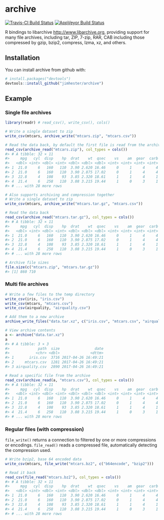 
<!-- README.md is generated from README.Rmd. Please edit that file -->
archive
=======

[![Travis-CI Build Status](https://travis-ci.org/jimhester/archive.svg?branch=master)](https://travis-ci.org/jimhester/archive) [![AppVeyor Build Status](https://ci.appveyor.com/api/projects/status/github/jimhester/archive?branch=master&svg=true)](https://ci.appveyor.com/project/jimhester/archive)

R bindings to libarchive <http://www.libarchive.org>, providing support for many file archives, including tar, ZIP, 7-zip, RAR, CAB including those compressed by gzip, bzip2, compress, lzma, xz, and others.

Installation
------------

You can install archive from github with:

``` r
# install.packages("devtools")
devtools::install_github("jimhester/archive")
```

Example
-------

### Single file archives

``` r
library(readr) # read_csv(), write_csv(), cols()

# Write a single dataset to zip
write_csv(mtcars, archive_write("mtcars.zip", "mtcars.csv"))

# Read the data back, by default the first file is read from the archive.
read_csv(archive_read("mtcars.zip"), col_types = cols())
#> # A tibble: 32 × 11
#>     mpg   cyl  disp    hp  drat    wt  qsec    vs    am  gear  carb
#>   <dbl> <int> <dbl> <int> <dbl> <dbl> <dbl> <int> <int> <int> <int>
#> 1  21.0     6   160   110  3.90 2.620 16.46     0     1     4     4
#> 2  21.0     6   160   110  3.90 2.875 17.02     0     1     4     4
#> 3  22.8     4   108    93  3.85 2.320 18.61     1     1     4     1
#> 4  21.4     6   258   110  3.08 3.215 19.44     1     0     3     1
#> # ... with 28 more rows

# Also supports archiving and compression together
# Write a single dataset to zip
write_csv(mtcars, archive_write("mtcars.tar.gz", "mtcars.csv"))

# Read the data back
read_csv(archive_read("mtcars.tar.gz"), col_types = cols())
#> # A tibble: 32 × 11
#>     mpg   cyl  disp    hp  drat    wt  qsec    vs    am  gear  carb
#>   <dbl> <int> <dbl> <int> <dbl> <dbl> <dbl> <int> <int> <int> <int>
#> 1  21.0     6   160   110  3.90 2.620 16.46     0     1     4     4
#> 2  21.0     6   160   110  3.90 2.875 17.02     0     1     4     4
#> 3  22.8     4   108    93  3.85 2.320 18.61     1     1     4     1
#> 4  21.4     6   258   110  3.08 3.215 19.44     1     0     3     1
#> # ... with 28 more rows

# Archive file sizes
file.size(c("mtcars.zip", "mtcars.tar.gz"))
#> [1] 860 710
```

### Multi file archives

``` r
# Write a few files to the temp directory
write_csv(iris, "iris.csv")
write_csv(mtcars, "mtcars.csv")
write_csv(airquality, "airquality.csv")

# Add them to a new archive
archive_write_files("data.tar.xz", c("iris.csv", "mtcars.csv", "airquality.csv"))

# View archive contents
a <- archive("data.tar.xz")
a
#> # A tibble: 3 × 3
#>             path  size                date
#>            <chr> <dbl>              <dttm>
#> 1       iris.csv  3716 2017-04-26 16:49:21
#> 2     mtcars.csv  1281 2017-04-26 16:49:21
#> 3 airquality.csv  2890 2017-04-26 16:49:21

# Read a specific file from the archive
read_csv(archive_read(a, "mtcars.csv"), col_types = cols())
#> # A tibble: 32 × 11
#>     mpg   cyl  disp    hp  drat    wt  qsec    vs    am  gear  carb
#>   <dbl> <int> <dbl> <int> <dbl> <dbl> <dbl> <int> <int> <int> <int>
#> 1  21.0     6   160   110  3.90 2.620 16.46     0     1     4     4
#> 2  21.0     6   160   110  3.90 2.875 17.02     0     1     4     4
#> 3  22.8     4   108    93  3.85 2.320 18.61     1     1     4     1
#> 4  21.4     6   258   110  3.08 3.215 19.44     1     0     3     1
#> # ... with 28 more rows
```

### Regular files (with compression)

`file_write()` returns a connection to filtered by one or more compressions or encodings. `file_read()` reads a compressed file, automatically detecting the compression used.

``` r
# Write bzip2, base 64 encoded data
write_csv(mtcars, file_write("mtcars.bz2", c("b64encode", "bzip2")))

# Read it back
read_csv(file_read("mtcars.bz2"), col_types = cols())
#> # A tibble: 32 × 11
#>     mpg   cyl  disp    hp  drat    wt  qsec    vs    am  gear  carb
#>   <dbl> <int> <dbl> <int> <dbl> <dbl> <dbl> <int> <int> <int> <int>
#> 1  21.0     6   160   110  3.90 2.620 16.46     0     1     4     4
#> 2  21.0     6   160   110  3.90 2.875 17.02     0     1     4     4
#> 3  22.8     4   108    93  3.85 2.320 18.61     1     1     4     1
#> 4  21.4     6   258   110  3.08 3.215 19.44     1     0     3     1
#> # ... with 28 more rows
```

